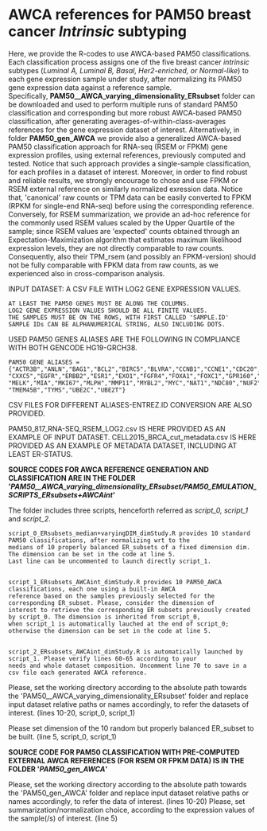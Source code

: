 # AWCA references for PAM50 breast cancer *Intrinsic* subtyping

Here, we provide the R-codes to use AWCA-based PAM50 classifications. Each classification process assigns one of the five breast cancer *intrinsic* subtypes (*Luminal A, Luminal B, Basal, Her2-enriched, or Normal-like*) to each gene expression sample under study, after normalizing its PAM50 gene expression data against a reference sample.  
Specifically, **PAM50__AWCA_varying_dimensionality_ERsubset** folder can be downloaded and used to perform multiple runs of standard PAM50 classification and corresponding but more robust AWCA-based PAM50 classification, after generating averages-of-within-class-averages references for the gene expression dataset of interest.
Alternatively, in folder **PAM50_gen_AWCA** we provide also a generalized AWCA-based PAM50 classification approach for RNA-seq (RSEM or FPKM) gene expression profiles, using external references, previously computed and tested. Notice that such approach provides a single-sample classification, for each profiles in a dataset of interest. Moreover, in order to find robust and reliable results, we strongly encourage to chose and use FPKM or RSEM external reference on similarly normalized exression data. Notice that, 'canonical' raw counts or TPM data can be easily converted to FPKM (RPKM for single-end RNA-seq) before using the corresponding reference. Conversely, for RSEM summarization, we provide an ad-hoc reference for the commonly used RSEM values scaled by the Upper Quartile of the sample; since RSEM values are 'expected' counts obtained through an Expectation-Maximization algorithm that estimates maximum likelihood expression levels, they are not directly comparable to raw counts. Consequently, also their TPM_rsem (and possibly an FPKM-version) should not be fully comparable with FPKM data from raw counts, as we experienced also in cross-comparison analysis.


INPUT DATASET: A CSV FILE WITH LOG2 GENE EXPRESSION VALUES.

	AT LEAST THE PAM50 GENES MUST BE ALONG THE COLUMNS. 
	LOG2 GENE EXPRESSION VALUES SHOULD BE ALL FINITE VALUES.
	THE SAMPLES MUST BE ON THE ROWS, WITH FIRST CALLED 'SAMPLE.ID'
	SAMPLE IDs CAN BE ALPHANUMERICAL STRING, ALSO INCLUDING DOTS.

USED PAM50 GENES ALIASES ARE THE FOLLOWING IN COMPLIANCE WITH BOTH GENCODE HG19-GRCH38.

	PAM50 GENE ALIASES = {"ACTR3B","ANLN","BAG1","BCL2","BIRC5","BLVRA","CCNB1","CCNE1","CDC20","CDC6","CDH3","CENPF","CEP55",
	"CXXC5","EGFR","ERBB2","ESR1","EXO1","FGFR4","FOXA1","FOXC1","GPR160","GRB7","KIF2C","KRT14","KRT17","KRT5","MAPT","MDM2",
	"MELK","MIA","MKI67","MLPH","MMP11","MYBL2","MYC","NAT1","NDC80","NUF2","ORC6","PGR","PHGDH","PTTG1","RRM2","SFRP1","SLC39A6",
	"TMEM45B","TYMS","UBE2C","UBE2T"}
	
CSV FILES FOR DIFFERENT ALIASES-ENTREZ.ID CONVERSION ARE ALSO PROVIDED.

PAM50_817_RNA-SEQ_RSEM_LOG2.csv IS HERE PROVIDED AS AN EXAMPLE OF INPUT DATASET.
CELL2015_BRCA_cut_metadata.csv IS HERE PROVIDED AS AN EXAMPLE OF METADATA DATASET, INCLUDING AT LEAST ER-STATUS.


**SOURCE CODES FOR AWCA REFERENCE GENERATION AND CLASSIFICATION ARE IN THE FOLDER '*PAM50__AWCA_varying_dimensionality_ERsubset/PAM50_EMULATION_SCRIPTS_ERsubsets+AWCAint*'** 

The folder includes three scripts, henceforth referred as *script_0, script_1* and *script_2*.
 
	script_0_ERsubsets_median+varyingDIM_dimStudy.R provides 10 standard PAM50 classifications, after normalizing wrt to the 	
	medians of 10 properly balanced ER_subsets of a fixed dimension dim. The dimension can be set in the code at line 5.
	Last line can be uncommented to launch directly script_1.


	script_1_ERsubsets_AWCAint_dimStudy.R provides 10 PAM50_AWCA classifications, each one using a built-in AWCA
 	reference based on the samples previously selected for the corresponding ER_subset. Please, consider the dimension of
	interest to retrieve the corresponding ER subsets previously created by script_0. The dimension is inherited from script_0, 
	when script_1 is automatically lauched at the end of script_0; otherwise the dimension can be set in the code at line 5.


	script_2_ERsubsets_AWCAint_dimStudy.R is automatically launched by script_1. Please verify lines 60-65 according to your 
	needs and whole dataset composition. Uncomment line 70 to save in a csv file each generated AWCA reference. 


Please, set the working directory according to the absolute path towards the 'PAM50__AWCA_varying_dimensionality_ERsubset' folder 
and replace input dataset relative paths or names accordingly, to refer the datasets of interest. (lines 10-20, script_0, script_1)

Please set dimension of the 10 random but properly balanced ER_subset to be built. (line 5, script_0, script_1)


**SOURCE CODE FOR PAM50 CLASSIFICATION WITH PRE-COMPUTED EXTERNAL AWCA REFERENCES (FOR RSEM OR FPKM DATA) IS IN THE FOLDER '*PAM50_gen_AWCA*'**

Please, set the working directory according to the absolute path towards the 'PAM50_gen_AWCA' folder 
and replace input dataset relative paths or names accordingly, to refer the data of interest. (lines 10-20)
Please, set summarization/normalization choice, according to the expression values of the sample(/s) of interest. (line 5)
